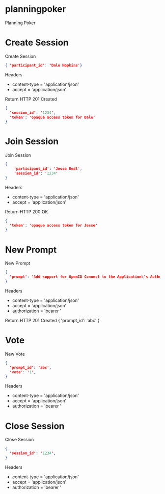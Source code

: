 # planningpoker
Planning Poker

# Create Session
Create Session <url>
```json
{ 'participant_id': 'Dale Hopkins'}
```
Headers
 - content-type = 'application/json'
 - accept = 'application/json'

Return
HTTP 201 Created
```json
{
  'session_id': '1234',
  'token': 'opaque access token for Dale'
}
```

# Join Session
Join Session <url>
```json
{
    'participant_id': 'Jesse Redl',
    'session_id': '1234'
}
```
Headers
- content-type = 'application/json'
- accept = 'application/json'

Return
HTTP 200 OK
```json
{
  'token': 'opaque access token for Jesse'
}
```

# New Prompt
New Prompt <url>
```json
{
  'prompt': 'Add support for OpenID Connect to the Application\'s Authorization flow',
}
```
Headers
- content-type = 'application/json'
- accept = 'application/json'
- authorization = 'bearer <token>'


Return
HTTP 201 Created
{
    'prompt_id': 'abc'
}

# Vote
New Vote <url>
```json
{
  'prompt_id': 'abc',
  'vote': '1',
}
```
Headers
- content-type = 'application/json'
- accept = 'application/json'
- authorization = 'bearer <token>'

# Close Session
Close Session <url>
```json
{
  'session_id': '1234',
}
```
Headers
- content-type = 'application/json'
- accept = 'application/json'
- authorization = 'bearer <token>'

# 
